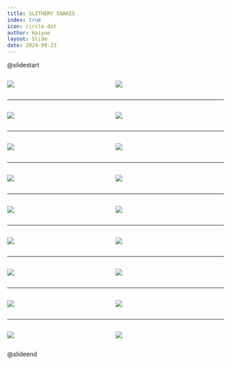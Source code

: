 ```yaml
---
title: SLITHERY SNAKES
index: true
icon: circle-dot
author: Haiyue
layout: Slide
date: 2024-09-23
---
```

 
@slidestart

<div style="display:flex">
<div style="flex:1">

![](/reading/english/Level-N/SLITHERY%20SNAKES/001.webp)
</div>
<div style="flex:1">

![](/reading/english/Level-N/SLITHERY%20SNAKES/002.webp)
</div>
</div>

---

<div style="display:flex">
<div style="flex:1">

![](/reading/english/Level-N/SLITHERY%20SNAKES/003.webp)
</div>
<div style="flex:1">

![](/reading/english/Level-N/SLITHERY%20SNAKES/004.webp)
</div>
</div>

---

<div style="display:flex">
<div style="flex:1">

![](/reading/english/Level-N/SLITHERY%20SNAKES/005.webp)
</div>
<div style="flex:1">

![](/reading/english/Level-N/SLITHERY%20SNAKES/006.webp)
</div>
</div>

---

<div style="display:flex">
<div style="flex:1">

![](/reading/english/Level-N/SLITHERY%20SNAKES/007.webp)
</div>
<div style="flex:1">

![](/reading/english/Level-N/SLITHERY%20SNAKES/008.webp)
</div>
</div>

---

<div style="display:flex">
<div style="flex:1">

![](/reading/english/Level-N/SLITHERY%20SNAKES/009.webp)
</div>
<div style="flex:1">

![](/reading/english/Level-N/SLITHERY%20SNAKES/010.webp)
</div>
</div>

---

<div style="display:flex">
<div style="flex:1">

![](/reading/english/Level-N/SLITHERY%20SNAKES/011.webp)
</div>
<div style="flex:1">

![](/reading/english/Level-N/SLITHERY%20SNAKES/012.webp)
</div>
</div>

---

<div style="display:flex">
<div style="flex:1">

![](/reading/english/Level-N/SLITHERY%20SNAKES/013.webp)
</div>
<div style="flex:1">

![](/reading/english/Level-N/SLITHERY%20SNAKES/014.webp)
</div>
</div>

---

<div style="display:flex">
<div style="flex:1">

![](/reading/english/Level-N/SLITHERY%20SNAKES/015.webp)
</div>
<div style="flex:1">

![](/reading/english/Level-N/SLITHERY%20SNAKES/016.webp)
</div>
</div>

---

<div style="display:flex">
<div style="flex:1">

![](/reading/english/Level-N/SLITHERY%20SNAKES/017.webp)
</div>
<div style="flex:1">

![](/reading/english/Level-N/SLITHERY%20SNAKES/018.webp)
</div>
</div>

@slideend